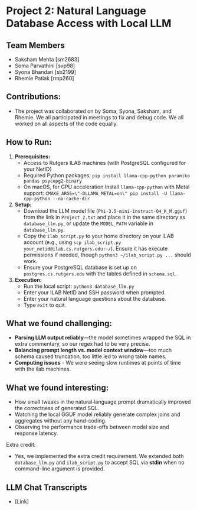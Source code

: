 # Project 2: Natural Language Database Access with Local LLM

## Team Members

*   Saksham Mehta [sm2683]
*   Soma Parvathini [svp98]
*   Syona Bhandari [sb2199]
*   Rhemie Patiak [rmp260]

## Contributions:  
   - The project was collaborated on by Soma, Syona, Saksham, and Rhemie. We all participated in meetings to fix and debug code. We all worked on all aspects of the code equally.

## How to Run:

1.  **Prerequisites:**
    *   Access to Rutgers ILAB machines (with PostgreSQL configured for your NetID)
    *   Required Python packages: `pip install llama-cpp-python paramiko pandas psycopg2-binary`
    *   On macOS, for GPU acceleration  Install `llama-cpp-python` with Metal support: `CMAKE_ARGS=\"-DLLAMA_METAL=on\" pip install -U llama-cpp-python --no-cache-dir`
2.  **Setup:**
    *   Download the LLM model file (`Phi-3.5-mini-instruct-Q4_K_M.gguf`) from the link in `Project_2.txt` and place it in the same directory as `database_llm.py`, or update the `MODEL_PATH` variable in `database_llm.py`.
    *   Copy the `ilab_script.py` to your home directory on your ILAB account (e.g., using `scp ilab_script.py your_netid@ilab.cs.rutgers.edu:~/`). Ensure it has execute permissions if needed, though `python3 ~/ilab_script.py ...` should work.
    *   Ensure your PostgreSQL database is set up on `postgres.cs.rutgers.edu` with the tables defined in `schema.sql`.
3.  **Execution:**
    *   Run the local script: `python3 database_llm.py`
    *   Enter your ILAB NetID and SSH password when prompted.
    *   Enter your natural language questions about the database.
    *   Type `exit` to quit.

## What we found challenging:  
   - **Parsing LLM output reliably**—the model sometimes wrapped the SQL in extra commentary, so our regex had to be very precise.  
   - **Balancing prompt length vs. model context window**—too much schema caused truncation, too little led to wrong table names.  
   - **Computing issues** - We were seeing slow runtimes at points of time with the ilab machines.

## What we found interesting:  
   - How small tweaks in the natural‐language prompt dramatically improved the correctness of generated SQL.  
   - Watching the local GGUF model reliably generate complex joins and aggregates without any hand-coding.  
   - Observing the performance trade-offs between model size and response latency.  

Extra credit:  
   - Yes, we implemented the extra credit requirement. We extended both `database_llm.py` and `ilab_script.py` to accept SQL via **stdin** when no command-line argument is provided.  


## LLM Chat Transcripts

*   [Link]
